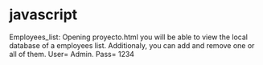 # javascript

Employees_list: Opening proyecto.html you will be able to view the local database of a employees list. Additionaly, you can add and remove one or all of them.
User= Admin. Pass= 1234
